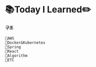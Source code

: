 # 📚Today I Learned✏️

#### 구조

```
📁AWS
📁Docker&Kubernetes
📁Spring
📁React
📁Algorithm
📁ETC
```

<br>

<br>